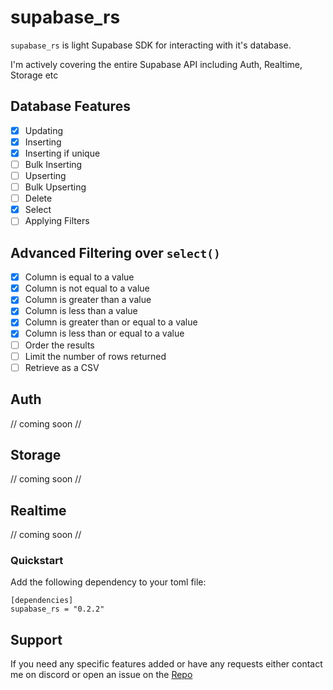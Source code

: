# supabase_rs

`supabase_rs` is light Supabase SDK for interacting with it's database.

I'm actively covering the entire Supabase API including Auth, Realtime, Storage etc

## Database Features

- [x] Updating
- [x] Inserting
- [x] Inserting if unique
- [ ] Bulk Inserting
- [ ] Upserting
- [ ] Bulk Upserting
- [ ] Delete
- [x] Select
- [ ] Applying Filters

## Advanced Filtering over `select()`

- [x] Column is equal to a value
- [x] Column is not equal to a value
- [x] Column is greater than a value
- [x] Column is less than a value
- [x] Column is greater than or equal to a value
- [x] Column is less than or equal to a value
- [ ] Order the results
- [ ] Limit the number of rows returned
- [ ] Retrieve as a CSV

## Auth

// coming soon //

## Storage

// coming soon //

## Realtime

// coming soon //



### Quickstart
Add the following dependency to your toml file:
```
[dependencies]
supabase_rs = "0.2.2"
```

## Support
If you need any specific features added or have any requests either contact me on
discord or open an issue on the [Repo](https://github.com/floris-xlx/supabase_rs)